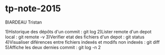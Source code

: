 # tp-note-2015

BIARDEAU Tristan

1)Historique des dépôts d'un commit : git log
2)Lister remote d'un depot local : git remote -v
3)Verifier etat des fichiers d'un depot : git status
4)Visualiser diférences entre fichiers indexés et modifs non indexés : git diff
5)Affiche les deux dernies commit : git log -n 2
